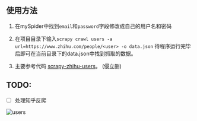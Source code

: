 ## 使用方法

1. 在mySpider中找到`email`和`password`字段修改成自己的用户名和密码

2. 在项目目录下输入`scrapy crawl users -a url=https://www.zhihu.com/people/<user> -o data.json` 待程序运行完毕后即可在当前目录下的data.json中找到抓取的数据。

3. 主要参考代码 [scrapy-zhihu-users](https://github.com/ansenhuang/scrapy-zhihu-users)。 (侵立删)

## TODO:

- [ ] 处理知乎反爬

![users](http://ww4.sinaimg.cn/large/5e515a93jw1f63xqh6w4hj21kw0omaq0.jpg)
